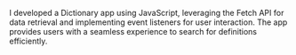 I developed a Dictionary app using JavaScript, leveraging the Fetch API for data retrieval and implementing event listeners for user 
interaction. The app provides users with a seamless experience to search for definitions efficiently. 
